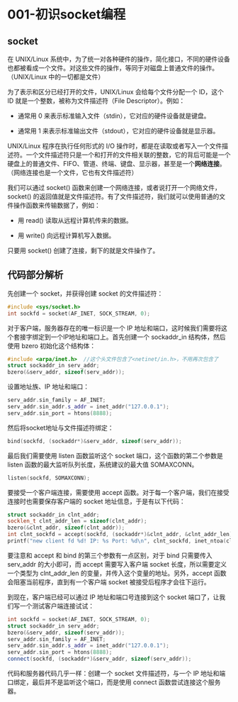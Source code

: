 # 001-初识socket编程

## socket

在 UNIX/Linux 系统中，为了统一对各种硬件的操作，简化接口，不同的硬件设备也都被看成一个文件。对这些文件的操作，等同于对磁盘上普通文件的操作。（UNIX/Linux 中的一切都是文件）

为了表示和区分已经打开的文件，UNIX/Linux 会给每个文件分配一个 ID，这个 ID 就是一个整数，被称为文件描述符（File Descriptor）。例如：

+ 通常用 0 来表示标准输入文件（stdin），它对应的硬件设备就是键盘。

* 通常用 1 来表示标准输出文件（stdout），它对应的硬件设备就是显示器。

UNIX/Linux 程序在执行任何形式的 I/O 操作时，都是在读取或者写入一个文件描述符。一个文件描述符只是一个和打开的文件相关联的整数，它的背后可能是一个硬盘上的普通文件、FIFO、管道、终端、键盘、显示器，甚至是一个**网络连接**。（网络连接也是一个文件，它也有文件描述符）

我们可以通过 socket() 函数来创建一个网络连接，或者说打开一个网络文件，socket() 的返回值就是文件描述符。有了文件描述符，我们就可以使用普通的文件操作函数来传输数据了，例如：

+ 用 read() 读取从远程计算机传来的数据。

* 用 write() 向远程计算机写入数据。

只要用 socket() 创建了连接，剩下的就是文件操作了。

## 代码部分解析

先创建一个 socket，并获得创建 socket 的文件描述符：

```cpp
#include <sys/socket.h>
int sockfd = socket(AF_INET, SOCK_STREAM, 0);
```

对于客户端，服务器存在的唯一标识是一个 IP 地址和端口，这时候我们需要将这个套接字绑定到一个IP地址和端口上。首先创建一个 sockaddr_in 结构体，然后使用 bzero 初始化这个结构体：

```cpp
#include <arpa/inet.h>  //这个头文件包含了<netinet/in.h>，不用再次包含了
struct sockaddr_in serv_addr;
bzero(&serv_addr, sizeof(serv_addr));
```

设置地址族、IP 地址和端口：

```cpp
serv_addr.sin_family = AF_INET;
serv_addr.sin_addr.s_addr = inet_addr("127.0.0.1");
serv_addr.sin_port = htons(8888);
```

然后将socket地址与文件描述符绑定：

```cpp
bind(sockfd, (sockaddr*)&serv_addr, sizeof(serv_addr));
```

最后我们需要使用 listen 函数监听这个 socket 端口，这个函数的第二个参数是 listen 函数的最大监听队列长度，系统建议的最大值 SOMAXCONN。

```cpp
listen(sockfd, SOMAXCONN);
```

要接受一个客户端连接，需要使用 accept 函数。对于每一个客户端，我们在接受连接时也需要保存客户端的 socket 地址信息，于是有以下代码：

```cpp
struct sockaddr_in clnt_addr;
socklen_t clnt_addr_len = sizeof(clnt_addr);
bzero(&clnt_addr, sizeof(clnt_addr));
int clnt_sockfd = accept(sockfd, (sockaddr*)&clnt_addr, &clnt_addr_len);
printf("new client fd %d! IP: %s Port: %d\n", clnt_sockfd, inet_ntoa(clnt_addr.sin_addr), ntohs(clnt_addr.sin_port));
```

要注意和 accept 和 bind 的第三个参数有一点区别，对于 bind 只需要传入 serv_addr 的大小即可，而 accept 需要写入客户端 socket 长度，所以需要定义一个类型为 clnt_addr_len 的变量，并传入这个变量的地址。另外，accept 函数会阻塞当前程序，直到有一个客户端 socket 被接受后程序才会往下运行。

到现在，客户端已经可以通过 IP 地址和端口号连接到这个 socket 端口了，让我们写一个测试客户端连接试试：

```cpp
int sockfd = socket(AF_INET, SOCK_STREAM, 0);
struct sockaddr_in serv_addr;
bzero(&serv_addr, sizeof(serv_addr));
serv_addr.sin_family = AF_INET;
serv_addr.sin_addr.s_addr = inet_addr("127.0.0.1");
serv_addr.sin_port = htons(8888);
connect(sockfd, (sockaddr*)&serv_addr, sizeof(serv_addr));  
```

代码和服务器代码几乎一样：创建一个 socket 文件描述符，与一个 IP 地址和端口绑定，最后并不是监听这个端口，而是使用  connect 函数尝试连接这个服务器。
